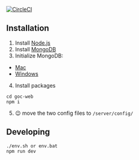 [![CircleCI](https://circleci.com/gh/graceoncampus/goc-web.svg?style=shield)](https://circleci.com/gh/graceoncampus/goc-web)
## Installation

1. Install [Node.js](https://nodejs.org/en/download/)
2. Install [MongoDB](https://www.mongodb.com/download-center?jmp=nav#community)
3. Initialize MongoDB:
 * [Mac](https://docs.mongodb.com/manual/tutorial/install-mongodb-on-os-x/#run-mongodb)
 * [Windows](https://docs.mongodb.com/manual/tutorial/install-mongodb-on-os-x/#run-mongodb)
4. Install packages
```shell
cd goc-web
npm i
```
5. :wink:
 move the two config files to `/server/config/`

## Developing
```shell
./env.sh or env.bat
npm run dev
```
